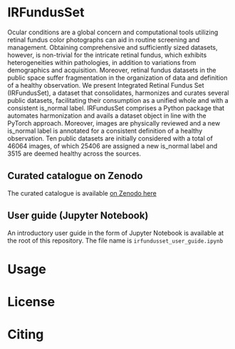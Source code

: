 # IRFundusSet
Ocular conditions are a global concern and computational tools utilizing retinal fundus color photographs can aid in routine screening and management. Obtaining comprehensive and sufficiently sized datasets, however, is non-trivial for the intricate retinal fundus, which exhibits heterogeneities within pathologies, in addition to variations from demographics and acquisition. Moreover, retinal fundus datasets in the public space suffer fragmentation in the organization of data and definition of a healthy observation. We present Integrated Retinal Fundus Set (IRFundusSet), a dataset that consolidates, harmonizes and curates several public datasets, facilitating their consumption as a unified whole and with a consistent is_normal label. IRFundusSet comprises a Python package that automates harmonization and avails a dataset object in line with the PyTorch approach. Moreover, images are physically reviewed and a new is_normal label is annotated for a consistent definition of a healthy observation. Ten public datasets are initially considered with a total of 46064 images, of which 25406 are assigned a new is_normal label and 3515 are deemed healthy across the sources.

## Curated catalogue on Zenodo
The curated catalogue is available [on Zenodo here](https://zenodo.org/records/10617824)

## User guide (Jupyter Notebook)
An introductory user guide in the form of Jupyter Notebook is available at the root of this repository. The file name is `irfundusset_user_guide.ipynb`


# Usage

# License

# Citing 

